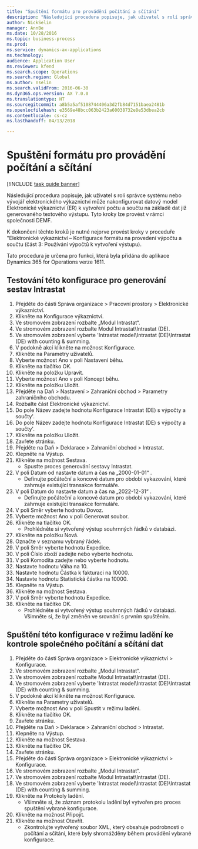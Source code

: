 ```yaml
--- 
title: "Spuštění formátu pro provádění počítání a sčítání"
description: "Následující procedura popisuje, jak uživatel s rolí správce systému nebo vývojář elektronického výkaznictví může nakonfigurovat datový model Elektronické výkaznictví (ER) k vytvoření počtu a součtu na základě dat již generovaného textového výstupu."
author: NickSelin
manager: AnnBe
ms.date: 10/28/2016
ms.topic: business-process
ms.prod: 
ms.service: dynamics-ax-applications
ms.technology: 
audience: Application User
ms.reviewer: kfend
ms.search.scope: Operations
ms.search.region: Global
ms.author: nselin
ms.search.validFrom: 2016-06-30
ms.dyn365.ops.version: AX 7.0.0
ms.translationtype: HT
ms.sourcegitcommit: a8b5a5af5108744406a3d2fb84d7151baea2481b
ms.openlocfilehash: e3569e48bcc063b2423a60038732e8e53dbea2cb
ms.contentlocale: cs-cz
ms.lasthandoff: 04/13/2018

---
```

# <a name="run-the-format-to-do-counting-and-summing"></a>Spuštění formátu pro provádění počítání a sčítání

[!INCLUDE [task guide banner](../../includes/task-guide-banner.md)]

Následující procedura popisuje, jak uživatel s rolí správce systému nebo vývojář elektronického výkaznictví může nakonfigurovat datový model Elektronické výkaznictví (ER) k vytvoření počtu a součtu na základě dat již generovaného textového výstupu. Tyto kroky lze provést v rámci společnosti DEMF.

K dokončení těchto kroků je nutné nejprve provést kroky v proceduře "Elektronické výkaznictví – Konfigurace formátu na provedení výpočtu a součtu (část 3: Používání výpočtů k vytvoření výstupu).

Tato procedura je určena pro funkci, která byla přidána do aplikace Dynamics 365 for Operations verze 1611.


## <a name="test-this-configuration-for-generation-of-the-intrastat-reports"></a>Testování této konfigurace pro generování sestav Intrastat
1. Přejděte do části Správa organizace > Pracovní prostory > Elektronické výkaznictví.
2. Klikněte na Konfigurace výkaznictví.
3. Ve stromovém zobrazení rozbalte „Modul Intrastat“.
4. Ve stromovém zobrazení rozbalte Modul Intrastat\Intrastat (DE).
5. Ve stromovém zobrazení vyberte 'Intrastat model\Intrastat (DE)\Intrastat (DE) with counting & summing.
6. V podokně akcí klikněte na možnost Konfigurace.
7. Klikněte na Parametry uživatelů.
8. Vyberte možnost Ano v poli Nastavení běhu.
9. Klikněte na tlačítko OK.
10. Klikněte na položku Upravit.
11. Vyberte možnost Ano v poli Koncept běhu.
12. Klikněte na položku Uložit.
13. Přejděte na Daň > Nastavení > Zahraniční obchod > Parametry zahraničního obchodu.
14. Rozbalte část Elektronické výkaznictví.
15. Do pole Název zadejte hodnotu Konfigurace Intrastat (DE) s výpočty a součty'.
16. Do pole Název zadejte hodnotu Konfigurace Intrastat (DE) s výpočty a součty'.
17. Klikněte na položku Uložit.
18. Zavřete stránku.
19. Přejděte na Daň > Deklarace > Zahraniční obchod > Intrastat.
20. Klepněte na Výstup.
21. Klikněte na možnost Sestava.
    * Spusťte proces generování sestavy Intrastat.  
22. V poli Datum od nastavte datum a čas na „2000-01-01“ .
    * Definujte počáteční a koncové datum pro období vykazování, které zahrnuje existující transakce formuláře.  
23. V poli Datum do nastavte datum a čas na „2022-12-31“ .
    * Definujte počáteční a koncové datum pro období vykazování, které zahrnuje existující transakce formuláře.  
24. V poli Směr vyberte hodnotu Dovoz.
25. Vyberte možnost Ano v poli Generovat soubor.
26. Klikněte na tlačítko OK.
    * Prohlédněte si vytvořený výstup souhrnných řádků v databázi.  
27. Klikněte na položku Nová.
28. Označte v seznamu vybraný řádek.
29. V poli Směr vyberte hodnotu Expedice.
30. V poli Číslo zboží zadejte nebo vyberte hodnotu.
31. V poli Komodita zadejte nebo vyberte hodnotu.
32. Nastavte hodnotu Váha na 10.
33. Nastavte hodnotu Částka k fakturaci na 10000.
34. Nastavte hodnotu Statistická částka na 10000.
35. Klepněte na Výstup.
36. Klikněte na možnost Sestava.
37. V poli Směr vyberte hodnotu Expedice.
38. Klikněte na tlačítko OK.
    * Prohlédněte si vytvořený výstup souhrnných řádků v databázi. Všimněte si, že byl změněn ve srovnání s prvním spuštěním.  

## <a name="run-this-configuration-in-debug-mode-to-review-the-collected-counting--summing-data"></a>Spuštění této konfigurace v režimu ladění ke kontrole společného počítání a sčítání dat
1. Přejděte do části Správa organizace > Elektronické výkaznictví > Konfigurace.
2. Ve stromovém zobrazení rozbalte „Modul Intrastat“.
3. Ve stromovém zobrazení rozbalte Modul Intrastat\Intrastat (DE).
4. Ve stromovém zobrazení vyberte 'Intrastat model\Intrastat (DE)\Intrastat (DE) with counting & summing.
5. V podokně akcí klikněte na možnost Konfigurace.
6. Klikněte na Parametry uživatelů.
7. Vyberte možnost Ano v poli Spustit v režimu ladění.
8. Klikněte na tlačítko OK.
9. Zavřete stránku.
10. Přejděte na Daň > Deklarace > Zahraniční obchod > Intrastat.
11. Klepněte na Výstup.
12. Klikněte na možnost Sestava.
13. Klikněte na tlačítko OK.
14. Zavřete stránku.
15. Přejděte do části Správa organizace > Elektronické výkaznictví > Konfigurace.
16. Ve stromovém zobrazení rozbalte „Modul Intrastat“.
17. Ve stromovém zobrazení rozbalte Modul Intrastat\Intrastat (DE).
18. Ve stromovém zobrazení vyberte 'Intrastat model\Intrastat (DE)\Intrastat (DE) with counting & summing.
19. Klikněte na Protokoly ladění.
    * Všimněte si, že záznam protokolu ladění byl vytvořen pro proces spuštění vybrané konfigurace.  
20. Klikněte na možnost Připojit.
21. Klikněte na možnost Otevřít.
    * Zkontrolujte vytvořený soubor XML, který obsahuje podrobnosti o počítání a sčítání, které byly shromážděny během provádění vybrané konfigurace.  


